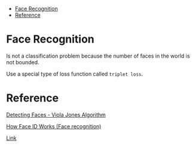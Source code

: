 <!--ts-->
   * [Face Recognition](#face-recognition)
   * [Reference](#reference)

<!-- Added by: gil_diy, at: Tue 08 Feb 2022 09:32:30 IST -->

<!--te-->

# Face Recognition

Is not a classification problem because the number of faces in the world is not bounded.


Use a special type of loss function called `triplet loss`.


# Reference

[Detecting Faces - Viola Jones Algorithm](https://youtu.be/uEJ71VlUmMQ)

[How Face ID Works (Face recognition)](https://youtu.be/mwTaISbA87A)


[Link]()